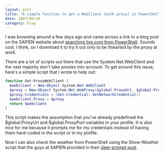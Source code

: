 ```yaml
---
layout: post
title: "A simple function to get a WebClient (with proxy) in PowerShell"
date: 2007/06/28
category: blog
---
```


I was browsing around a few days ago and came across a link to a blog post on the SAPIEN website about [searching live.com from PowerShell](http://blog.sapien.com/current/2007/5/7/live-search-in-windows-powershell.html). Sounds cool, I think, so I download it to try it out only to be thwarted by the proxy at work. 

There are a lot of scripts out there that use the System.Net.WebClient and the vast majority don't take proxies into account. To get around this issue, here's a simple script that I wrote to help out:

```powershell
function Get-ProxyWebClient {
  $webclient = New-Object System.Net.WebClient
  $proxy = New-Object System.Net.WebProxy($global:ProxyUrl, $global:ProxyPort)
  $proxy.Credentials = (Get-Credential).GetNetworkCredential()
  $webclient.Proxy = $proxy
  return $webclient
}
```

This script makes the assumption that you've already predefined the $global.ProxyUrl and $global.ProxyPort variables in your profile. It is also nice for me because it prompts me for my credentials instead of having them hard-coded in the script or in my profile. 

Now I can also check the weather from PowerShell using the Show-Weather script that the guys at SAPIEN provided in their [&#252;ber-prompt post](http://blog.sapien.com/current/2007/6/13/one-prompt-to-rule-them-all.html).

